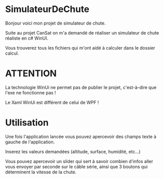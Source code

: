 # SimulateurDeChute

Bonjour voici mon projet de simulateur de chute.

Suite au projet CanSat on m'a demandé de réaliser un simulateur de chute réaliste en c# WinUI.

Vous trouverez tous les fichiers qui m'ont aidé à calculer dans le dossier calcul.

# ATTENTION

La technologie WinUi ne permet pas de publier le projet, c'est-à-dire que l'exe ne fonctionne pas !

Le Xaml WinUi est différent de celui de WPF !

# Utilisation

Une fois l'application lancée vous pouvez apercevoir des champs texte à gauche de l'application.

Inserez les valeurs demandées (altitude, surface, humidité, etc...)

Vous pouvez apercevoir un slider qui sert à savoir combien d'infos aller vous envoyer par seconde sur le câble série, ainsi que 3 boutons qui déterminent la vitesse de la chute.
